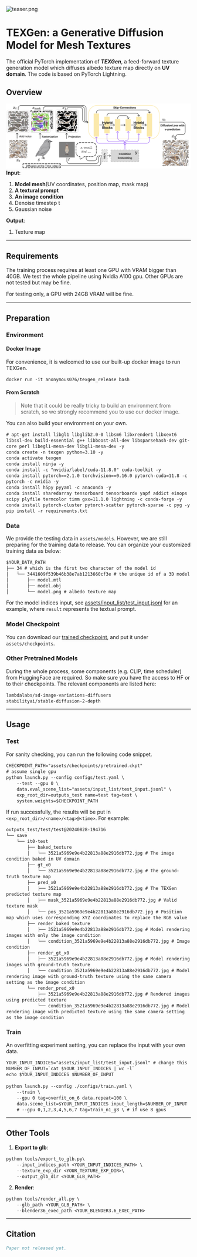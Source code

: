 ![teaser.png](static/teaser.png)
# TEXGen: a Generative Diffusion Model for Mesh Textures
The official PyTorch implementation of ***TEXGen***, a feed-forward texture generation model which diffuses albedo texture map directly on **UV domain**. The code is based on PyTorch Lightning. 

## Overview
![method.png](static/method.png)
**Input**:
1. **Model mesh**(UV coordinates, position map, mask map)
2. **A textural prompt**
3. **An image condition**
4. Denoise timestep t
5. Gaussian noise
   
**Output**:
1. Texture map

---
## Requirements
The training process requires at least one GPU with VRAM bigger than 40GB. We test the whole pipeline using Nvidia A100 gpu. Other GPUs are not tested but may be fine.

For testing only, a GPU with 24GB VRAM will be fine.

-----

## Preparation
### Environment
#### Docker Image
For convenience, it is welcomed to use our built-up docker image to run TEXGen.
```shell
docker run -it anonymous076/texgen_release bash 
```

#### From Scratch
> Note that it could be really tricky to build an environment from scratch, so we strongly recommend you to use our docker image.

You can also build your environment on your own.
```shell
# apt-get install libgl1 libglib2.0-0 libsm6 libxrender1 libxext6 libssl-dev build-essential g++ libboost-all-dev libsparsehash-dev git-core perl libegl1-mesa-dev libgl1-mesa-dev -y
conda create -n texgen python=3.10 -y
conda activate texgen
conda install ninja -y
conda install -c "nvidia/label/cuda-11.8.0" cuda-toolkit -y
conda install pytorch==2.1.0 torchvision==0.16.0 pytorch-cuda=11.8 -c pytorch -c nvidia -y
conda install h5py pyyaml -c anaconda -y
conda install sharedarray tensorboard tensorboardx yapf addict einops scipy plyfile termcolor timm gxx=11.1.0 lightning -c conda-forge -y
conda install pytorch-cluster pytorch-scatter pytorch-sparse -c pyg -y
pip install -r requirements.txt
```


### Data
We provide the testing data in `assets/models`. However, we are still preparing for the training data to release. You can organize your customized training data as below:
```shell
$YOUR_DATA_PATH
├── 34 # which is the first two character of the model id
│   └── 3441609f539b46b38e7ab1213660cf3e # the unique id of a 3D model
│       ├── model.mtl
│       ├── model.obj
│       └── model.png # albedo texture map
```
For the model indices input, see [assets/input_list/test_input.jsonl](assets/input_list/test_input.jsonl) for an example, where `result` represents the textual prompt.

### Model Checkpoint
You can download our [trained checkpoint](https://drive.google.com/file/d/1J0vUQsns-vxu7e0Rc6PpzkN5OzDWwPvu/view?usp=sharing), and put it under `assets/checkpoints`.


### Other Pretrained Models
During the whole process, some components (e.g. CLIP, time scheduler) from HuggingFace are required. So make sure you have the access to HF or to their checkpoints. The relevant components are listed here:
```text
lambdalabs/sd-image-variations-diffusers
stabilityai/stable-diffusion-2-depth
```

-----

## Usage
### Test
For sanity checking, you can run the following code snippet. 
```shell
CHECKPOINT_PATH="assets/checkpoints/pretrained.ckpt"
# assume single gpu
python launch.py --config configs/test.yaml \
    --test --gpu 0 \
    data.eval_scene_list="assets/input_list/test_input.jsonl" \
    exp_root_dir=outputs_test name=test tag=test \
    system.weights=$CHECKPOINT_PATH
```
If run successfully, the results will be put in `<exp_root_dir>/<name>/<tag>@<time>`. 
For example: 

```shell
outputs_test/test/test@20240828-194716
└── save
    └── it0-test
        ├── baked_texture
        │   └── 3521a5969e9e4b22813a88e2916db772.jpg # The image condition baked in UV domain
        ├── gt_x0
        │   └── 3521a5969e9e4b22813a88e2916db772.jpg # The ground-truth texture map
        ├── pred_x0
        │   ├── 3521a5969e9e4b22813a88e2916db772.jpg # The TEXGen predicted texture map
        │   ├── mask_3521a5969e9e4b22813a88e2916db772.jpg # Valid texture mask
        │   └── pos_3521a5969e9e4b22813a88e2916db772.jpg # Position map which uses corresponding XYZ coordinates to replace the RGB value
        ├── render_baked_texture
        │   ├── 3521a5969e9e4b22813a88e2916db772.jpg # Model rendering images with only the image condition
        │   └── condition_3521a5969e9e4b22813a88e2916db772.jpg # Image condition
        ├── render_gt_x0
        │   ├── 3521a5969e9e4b22813a88e2916db772.jpg # Model rendering images with ground-truth texture
        │   └── condition_3521a5969e9e4b22813a88e2916db772.jpg # Model rendering image with ground-truth texture using the same camera setting as the image condition
        └── render_pred_x0
            ├── 3521a5969e9e4b22813a88e2916db772.jpg # Rendered images using predicted texture
            └── condition_3521a5969e9e4b22813a88e2916db772.jpg # Model rendering image with predicted texture using the same camera setting as the image condition
```
### Train
An overfitting experiment setting, you can replace the input with your own data.

```shell
YOUR_INPUT_INDICES="assets/input_list/test_input.jsonl" # change this
NUMBER_OF_INPUT=`cat $YOUR_INPUT_INDICES | wc -l`
echo $YOUR_INPUT_INDICES $NUMBER_OF_INPUT

python launch.py --config ./configs/train.yaml \
    --train \
    --gpu 0 tag=overfit_on_6 data.repeat=100 \
    data.scene_list=$YOUR_INPUT_INDICES input_length=$NUMBER_OF_INPUT
    # --gpu 0,1,2,3,4,5,6,7 tag=train_n1_g8 \ # if use 8 gpus
```

---

## Other Tools
1. **Export to glb**: 
```shell
python tools/export_to_glb.py\
    --input_indices_path <YOUR_INPUT_INDICES_PATH> \
    --texture_exp_dir <YOUR_TEXTURE_EXP_DIR>\
    --output_glb_dir <YOUR_GLB_PATH>
```
2. **Render**:
```shell
python tools/render_all.py \
    --glb_path <YOUR_GLB_PATH> \
    --blender36_exec_path <YOUR_BLENDER3.6_EXEC_PATH>
```

-----

## Citation
```bib
Paper not released yet.
```